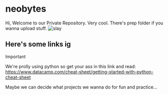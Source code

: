 # neobytes
Hi, Welcome to our Private Repository. Very cool.
There's prep folder if you wanna upload stuff.
<picture>
 <img alt="slay" src="https://github.com/qiaodotzip/neobytes/assets/139465626/62139800-2fcb-4cb7-9766-644650627448">
</picture>

## Here's some links ig

> [!IMPORTANT]
> We're prolly using python so get your ass in this link and read: 
> https://www.datacamp.com/cheat-sheet/getting-started-with-python-cheat-sheet

Maybe we can decide what projects we wanna do for fun and practice...
